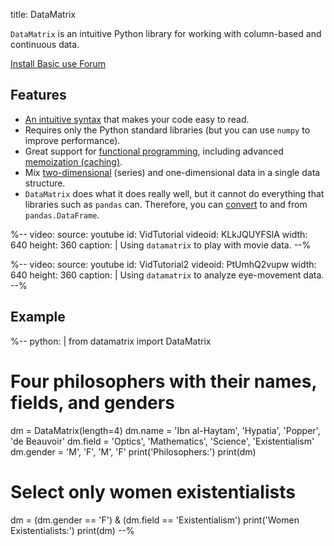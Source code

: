 title: DataMatrix

`DataMatrix` is an intuitive Python library for working with column-based and continuous data.

<div class="btn-group" role="group" aria-label="...">
  <a role="button" class="btn btn-success" href="%url:install%">
		<span class="glyphicon glyphicon-download" aria-hidden="true"></span>
		Install
	 </a>
  <a role="button" class="btn btn-success" href="%url:basic%">
  <span class="glyphicon glyphicon-education" aria-hidden="true"></span>
  	Basic use
  </a>
  <a role="button" class="btn btn-success" href="http://forum.cogsci.nl/">
  <span class="glyphicon glyphicon-comment" aria-hidden="true"></span>
  Forum</a>
</div>


## Features

- [An intuitive syntax](%link:basic%) that makes your code easy to read.
- Requires only the Python standard libraries (but you can use `numpy` to improve performance).
- Great support for [functional programming](%link:functional%), including advanced [memoization (caching)](%link:memoization).
- Mix [two-dimensional](%link:series%) (series) and one-dimensional data in a single data structure.
- `DataMatrix` does what it does really well, but it cannot do everything that libraries such as `pandas` can. Therefore, you can [convert](%link:convert%) to and from `pandas.DataFrame`.


%--
video:
 source: youtube
 id: VidTutorial
 videoid: KLkJQUYFSlA
 width: 640
 height: 360
 caption: |
  Using <code>datamatrix</code> to play with movie data.
--%

%--
video:
 source: youtube
 id: VidTutorial2
 videoid: PtUmhQ2vupw
 width: 640
 height: 360
 caption: |
  Using <code>datamatrix</code> to analyze eye-movement data.
--%


## Example

%--
python: |
 from datamatrix import DataMatrix
 # Four philosophers with their names, fields, and genders
 dm = DataMatrix(length=4)
 dm.name = 'Ibn al-Haytam', 'Hypatia', 'Popper', 'de Beauvoir'
 dm.field = 'Optics', 'Mathematics', 'Science', 'Existentialism'
 dm.gender = 'M', 'F', 'M', 'F'
 print('Philosophers:')
 print(dm)
 # Select only women existentialists
 dm = (dm.gender == 'F') & (dm.field == 'Existentialism')
 print('Women Existentialists:')
 print(dm)
--%
